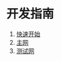 <!--
order: false
parent:
  order: 2
-->

# 开发指南

1. [快速开始](./overview.md)
2. [主网](./mainnet.md)
3. [测试网](./testnet.md)